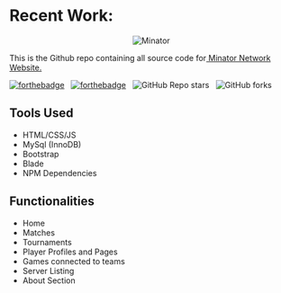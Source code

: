 
# Recent Work:

<div align="center">
  <img alt="Minator" src="https://i.imgur.com/Can5rxL.png" />
</div>

This is the Github repo containing all source code for[ Minator Network Website.](https://github.com/xFlqx/Minator-Client/ " Minator Esports Website.")

[![forthebadge](https://forthebadge.com/images/badges/built-with-love.svg)](https://forthebadge.com) &nbsp;
[![forthebadge](https://forthebadge.com/images/badges/made-with-javascript.svg)](https://forthebadge.com) &nbsp;
![GitHub Repo stars](https://img.shields.io/github/stars/xFlqx/Minator-Client?color=red&logo=github&style=for-the-badge) &nbsp;
![GitHub forks](https://img.shields.io/github/forks/Flux/Minator-Client?color=red&logo=github&style=for-the-badge)

## Tools Used

* HTML/CSS/JS
* MySql (InnoDB)
* Bootstrap
* Blade
* NPM Dependencies


## Functionalities

* Home
* Matches
* Tournaments
* Player Profiles and Pages
* Games connected to teams
* Server Listing
* About Section
